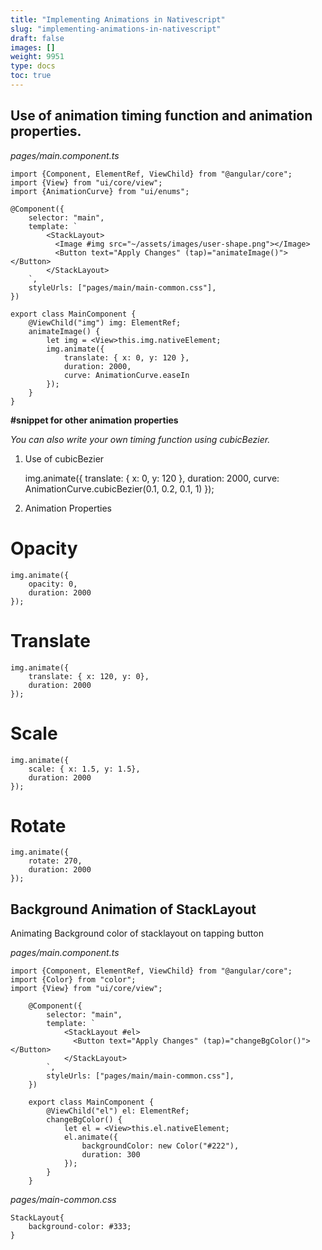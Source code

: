 ```yaml
---
title: "Implementing Animations in Nativescript"
slug: "implementing-animations-in-nativescript"
draft: false
images: []
weight: 9951
type: docs
toc: true
---
```


## Use of animation timing function and animation properties.
*pages/main.component.ts*

    import {Component, ElementRef, ViewChild} from "@angular/core";
    import {View} from "ui/core/view";
    import {AnimationCurve} from "ui/enums";
    
    @Component({
        selector: "main",
        template: `
            <StackLayout>
              <Image #img src="~/assets/images/user-shape.png"></Image>
              <Button text="Apply Changes" (tap)="animateImage()"></Button>
            </StackLayout>
        `,
        styleUrls: ["pages/main/main-common.css"],
    })
    
    export class MainComponent {
        @ViewChild("img") img: ElementRef;
        animateImage() {
            let img = <View>this.img.nativeElement;
            img.animate({
                translate: { x: 0, y: 120 },
                duration: 2000,
                curve: AnimationCurve.easeIn
            });
        }
    }


**#snippet for other animation properties**

*You can also write your own timing function using cubicBezier.*

 1. Use of cubicBezier
   

    img.animate({
            translate: { x: 0, y: 120 },
            duration: 2000,
            curve: AnimationCurve.cubicBezier(0.1, 0.2, 0.1, 1)
      });

 2. Animation Properties

 # Opacity

    img.animate({
        opacity: 0,
        duration: 2000
    });

# Translate

    img.animate({
        translate: { x: 120, y: 0},
        duration: 2000
    });

# Scale

    img.animate({
        scale: { x: 1.5, y: 1.5},
        duration: 2000
    });

# Rotate

    img.animate({
        rotate: 270,
        duration: 2000
    });
    



## Background Animation of StackLayout
Animating Background color of stacklayout on tapping button

*pages/main.component.ts*

    import {Component, ElementRef, ViewChild} from "@angular/core";
    import {Color} from "color";
    import {View} from "ui/core/view";
    
        @Component({
            selector: "main",
            template: `
                <StackLayout #el>
                  <Button text="Apply Changes" (tap)="changeBgColor()"></Button>
                </StackLayout>
            `,
            styleUrls: ["pages/main/main-common.css"],
        })
        
        export class MainComponent {
            @ViewChild("el") el: ElementRef;
            changeBgColor() {
                let el = <View>this.el.nativeElement;
                el.animate({
                    backgroundColor: new Color("#222"),
                    duration: 300
                });
            }
        }
        

*pages/main-common.css*

    StackLayout{
        background-color: #333;
    }


